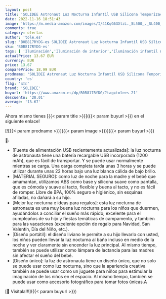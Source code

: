 ```yaml
---
layout: post
title: 'SOLIDEE Astronaut Luz Nocturna Infantil USB Silicona Temporización Lámpara de Noche Slap Dimming Luz cálida RGB Luz Bebé Nocturna para niños Habitación Decoración Regalo de cumpleaños'
date: 2022-11-16 18:51:43
image: 'https://m.media-amazon.com/images/I/41KqG63XlzL._SL500_._SL400_.jpg'
comments: true
category: ofertas
author: 'tole.es'
slug: 'B0B817RYDG-es SOLIDEE Astronaut Luz Nocturna Infantil USB Silicona...'
sku: 'B0B817RYDG-es'
tags: [ 'Iluminación','Iluminación de interior','Iluminación infantil nocturna','Lámparas e iluminación infantil','bebé','solidee','🇪🇸', ]
actualPrice: 13.67 EUR
currency: EUR
price: 13.67
comparePrice: 18.99 EUR
prodname: 'SOLIDEE Astronaut Luz Nocturna Infantil USB Silicona Temporización Lámpara de Noche Slap Dimming Luz cálida RGB Luz Bebé Nocturna para niños Habitación Decoración Regalo de cumpleaños'
country: 'es'
flag: '🇪🇸'
brand: 'SOLIDEE'
buyurl: 'https://www.amazon.es/dp/B0B817RYDG/?tag=tolees-21'
descuento: '28.01'
average: '13.67'
---
```


Ahora mismo tienes [{{< param title >}}]({{< param buyurl >}}) en el siguiente enlace!

[![{{< param prodname >}}]({{< param image >}})]({{< param buyurl >}})

🔎:

- [Fuente de alimentación USB recientemente actualizada]: la luz nocturna de astronauta tiene una batería recargable USB incorporada (1200 mAh), que es fácil de transportar. Y se puede usar normalmente mientras se carga. Una carga completa tarda unas 3 horas y se puede utilizar durante unas 22 horas bajo una luz blanca cálida de bajo brillo.
- [MATERIAL SEGURO]: como luz de noche para la madre y el bebé que amamantan, utilizamos ABS como base y silicona suave como pantalla, que es cómoda y suave al tacto, flexible y buena al tacto, y no es fácil de romper. Libre de BPA, 100% seguro e higiénico, sin esquinas afiladas, no dañará a su hijo.
- [Mejor luz nocturna e ideas para regalos]: esta luz nocturna de astronauta es una muy buena luz nocturna para los niños que duermen, ayudándolos a conciliar el sueño más rápido; excelente para el cumpleaños de su hijo y fiestas temáticas de campamento, y también para las vacaciones (excelente opción de regalo para Navidad, San Valentín, Día del Niño, etc.).
- [Diseño portátil]: el diseño liviano le permite a su hijo llevarlo con usted, los niños pueden llevar la luz nocturna al baño incluso en medio de la noche y ver claramente sin encender la luz principal. Al mismo tiempo, también se puede utilizar como lámpara de lactancia para las madres sin afectar el sueño del bebé.
- [Diseño único]: la luz de astronauta tiene un diseño único, que no solo se puede usar como luz nocturna, sino que la apariencia creativa también se puede usar como un juguete para niños para estimular la imaginación de los niños en el espacio. Al mismo tiempo, también se puede usar como accesorio fotográfico para tomar fotos únicas.A

[🛒 Visítala!!!]({{< param buyurl >}})
